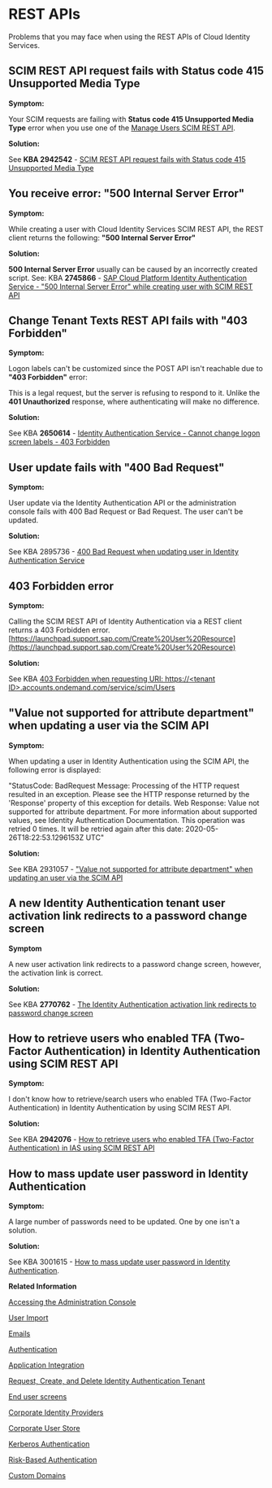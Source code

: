 <!-- loio29ffc6bcb0104fc7a1fe4d798ecf8bfc -->

# REST APIs

Problems that you may face when using the REST APIs of Cloud Identity Services.



<a name="loio29ffc6bcb0104fc7a1fe4d798ecf8bfc__section_vrw_p4y_32c"/>

## SCIM REST API request fails with Status code 415 Unsupported Media Type

**Symptom:**

Your SCIM requests are failing with **Status code 415 Unsupported Media Type** error when you use one of the [Manage Users SCIM REST API](https://help.sap.com/viewer/6d6d63354d1242d185ab4830fc04feb1/Cloud/en-US/63d146ccfc7949328ae750c9451f887f.html).

**Solution:**

See **KBA 2942542** - [SCIM REST API request fails with Status code 415 Unsupported Media Type](https://launchpad.support.sap.com/#/notes/2942542)



<a name="loio29ffc6bcb0104fc7a1fe4d798ecf8bfc__section_vhr_y4y_32c"/>

## You receive error: "500 Internal Server Error"

**Symptom:**

While creating a user with Cloud Identity Services SCIM REST API, the REST client returns the following: **"500 Internal Server Error"**

**Solution:**

**500 Internal Server Error** usually can be caused by an incorrectly created script. See: KBA **2745866** - [SAP Cloud Platform Identity Authentication Service - "500 Internal Server Error" while creating user with SCIM REST API](https://launchpad.support.sap.com/#/notes/2745866)



<a name="loio29ffc6bcb0104fc7a1fe4d798ecf8bfc__section_awm_32z_32c"/>

## Change Tenant Texts REST API fails with "403 Forbidden"

**Symptom:**

Logon labels can't be customized since the POST API isn't reachable due to **"403 Forbidden"** error:

This is a legal request, but the server is refusing to respond to it. Unlike the **401 Unauthorized** response, where authenticating will make no difference.

**Solution:**

See KBA **2650614** - [Identity Authentication Service - Cannot change logon screen labels - 403 Forbidden](https://launchpad.support.sap.com/#/notes/2650614)



<a name="loio29ffc6bcb0104fc7a1fe4d798ecf8bfc__section_mvm_1hz_32c"/>

## User update fails with "400 Bad Request"

**Symptom:**

User update via the Identity Authentication API or the administration console fails with 400 Bad Request or Bad Request. The user can't be updated.

**Solution:**

See KBA 2895736 - [400 Bad Request when updating user in Identity Authentication Service](https://launchpad.support.sap.com/#/notes/2895736)



<a name="loio29ffc6bcb0104fc7a1fe4d798ecf8bfc__section_onh_4hz_32c"/>

## 403 Forbidden error

**Symptom:**

Calling the SCIM REST API of Identity Authentication via a REST client returns a 403 Forbidden error.[https://launchpad.support.sap.com/Create%20User%20Resource](https://launchpad.support.sap.com/Create%20User%20Resource)

**Solution:**

See KBA [403 Forbidden when requesting URI: https://<tenant ID\>.accounts.ondemand.com/service/scim/Users](https://launchpad.support.sap.com/#/notes/2694327)



<a name="loio29ffc6bcb0104fc7a1fe4d798ecf8bfc__section_dhg_rhz_32c"/>

## "Value not supported for attribute department" when updating a user via the SCIM API

**Symptom:**

When updating a user in Identity Authentication using the SCIM API, the following error is displayed:

"StatusCode: BadRequest Message: Processing of the HTTP request resulted in an exception. Please see the HTTP response returned by the 'Response' property of this exception for details. Web Response: Value not supported for attribute department. For more information about supported values, see Identity Authentication Documentation. This operation was retried 0 times. It will be retried again after this date: 2020-05-26T18:22:53.1296153Z UTC"

**Solution:**

See KBA 2931057 - ["Value not supported for attribute department" when updating an user via the SCIM API](https://launchpad.support.sap.com/#/notes/2931057)



<a name="loio29ffc6bcb0104fc7a1fe4d798ecf8bfc__section_zs5_whz_32c"/>

## A new Identity Authentication tenant user activation link redirects to a password change screen

**Symptom**

A new user activation link redirects to a password change screen, however, the activation link is correct.

**Solution:**

See KBA **2770762** - [The Identity Authentication activation link redirects to password change screen](https://launchpad.support.sap.com/#/notes/2770762)



<a name="loio29ffc6bcb0104fc7a1fe4d798ecf8bfc__section_m1g_zhz_32c"/>

## How to retrieve users who enabled TFA \(Two-Factor Authentication\) in Identity Authentication using SCIM REST API

**Symptom:**

I don't know how to retrieve/search users who enabled TFA \(Two-Factor Authentication\) in Identity Authentication by using SCIM REST API.

**Solution:**

See KBA **2942076** - [How to retrieve users who enabled TFA \(Two-Factor Authentication\) in IAS using SCIM REST API](https://launchpad.support.sap.com/#/notes/2942076)



<a name="loio29ffc6bcb0104fc7a1fe4d798ecf8bfc__section_bdz_13z_32c"/>

## How to mass update user password in Identity Authentication

**Symptom:**

A large number of passwords need to be updated. One by one isn't a solution.

**Solution:**

See KBA 3001615 - [How to mass update user password in Identity Authentication](https://launchpad.support.sap.com/#/notes/3001615).

**Related Information**  


[Accessing the Administration Console](accessing-the-administration-console-6187940.md "Problems with the signing into the administration console for SAP Cloud Identity Services.")

[User Import](user-import-6a46913.md "Problems with the user import in the administration console for SAP Cloud Identity Services.")

[Emails](emails-7bde0d5.md "Problems with emails sent for the different application processes.")

[Authentication](authentication-84f28fb.md "Problems with the authentication of the user and administrator.")

[Application Integration](application-integration-8acf508.md "Problems that different applications integrated with Cloud Identity Services may face.")

[Request, Create, and Delete Identity Authentication Tenant](request-create-and-delete-identity-authentication-tenant-b442658.md "Problems related to requesting, creating, or deleting a tenant.")

[End user screens](end-user-screens-a3864b5.md "Problems that you may face when working with the end user screens.")

[Corporate Identity Providers](corporate-identity-providers-16ab7db.md "Problems that you may face with corporate identity providers (IdPs) when using Cloud Identity services as a proxy.")

[Corporate User Store](corporate-user-store-3ade241.md "Problems with corporate user store scenarios.")

[Kerberos Authentication](kerberos-authentication-4bb4b24.md "Problems with Kerberos authentication scenarios.")

[Risk-Based Authentication](risk-based-authentication-bc7de4d.md "Problems that you may face when configuring or using with risk-based authentication.")

[Custom Domains](custom-domains-7cb2ea5.md "Problems that you may face when using custom domains in Identity Authentication.")

